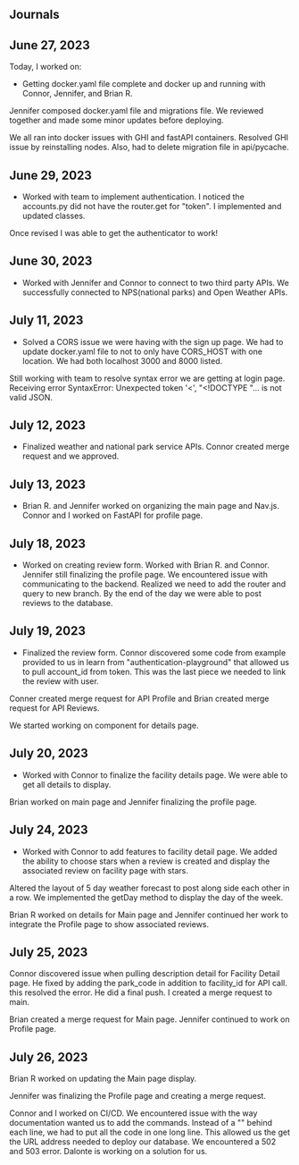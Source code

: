 ## Journals

## June 27, 2023

Today, I worked on:

* Getting docker.yaml file complete and docker up and running with Connor, Jennifer, and Brian R.

Jennifer composed docker.yaml file and migrations file.  We reviewed together and made some
minor updates before deploying.

We all ran into docker issues with GHI and fastAPI containers.  Resolved GHI issue by reinstalling nodes.
Also, had to delete migration file in api/pycache.

## June 29, 2023

* Worked with team to implement authentication.   I noticed the accounts.py did not have the router.get for "token".  I implemented and updated classes.

Once revised I was able to get the authenticator to work!

## June 30, 2023

* Worked with Jennifer and Connor to connect to two third party APIs.  We successfully connected to NPS(national parks) and Open Weather APIs.

## July 11, 2023

* Solved a CORS issue we were having with the sign up page.  We had to update docker.yaml file to not to only have CORS_HOST with one location.  We had both localhost 3000 and 8000 listed.

Still working with team to resolve syntax error we are getting at login page.  Receiving error SyntaxError: Unexpected token '<', "<!DOCTYPE "... is not valid JSON.

## July 12, 2023

* Finalized weather and national park service APIs.  Connor created merge request and we approved.

## July 13, 2023

*  Brian R. and Jennifer worked on organizing the main page and Nav.js.  Connor and I worked on FastAPI for profile page.

## July 18, 2023

* Worked on creating review form.  Worked with Brian R. and Connor.  Jennifer still finalizing the profile page.  We encountered issue with communicating to the backend. Realized we need to add the router and query to new branch.  By the end of the day we were able to post reviews to the database.

## July 19, 2023

* Finalized the review form.  Connor discovered some code from example provided to us in learn from "authentication-playground" that allowed us to pull account_id from token.  This was the last piece we needed to link the review with user.

Conner created merge request for API Profile and Brian created merge request for API Reviews.

We started working on component for details page.

## July 20, 2023

* Worked with Connor to finalize the facility details page.  We were able to get all details to display.

Brian worked on main page and Jennifer finalizing the profile page.

## July 24, 2023

* Worked with Connor to add features to facility detail page. We added the ability to choose stars when a review is created and display the associated review on facility page with stars.

Altered the layout of 5 day weather forecast to post along side each other in a row.  We implemented the getDay method to display the day of the week.

Brian R worked on details for Main page and Jennifer continued her work to integrate the Profile page to show associated reviews.

## July 25, 2023

Connor discovered issue when pulling description detail for Facility Detail page.  He fixed by adding the park_code in addition to facility_id for API call. this resolved the error.  He did a final push.  I created a merge request to main.

Brian created a merge request for Main page.  Jennifer continued to work on Profile page.

## July 26, 2023

Brian R worked on updating the Main page display.

Jennifer was finalizing the Profile page and creating a merge request.

Connor and I worked on CI/CD. We encountered issue with the way documentation wanted us to add the commands.  Instead of a "\" behind each line, we had to put all the code in one long line.  This allowed us the get the URL address needed to deploy our database. We encountered a 502 and 503 error.  Dalonte is working on a solution for us.

